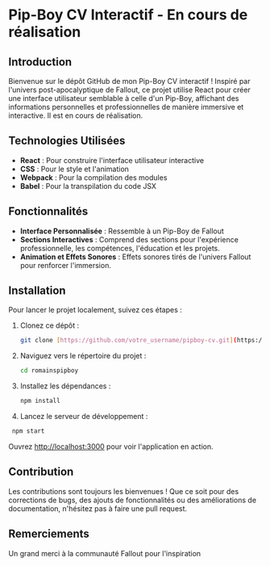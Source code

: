 # Pip-Boy CV Interactif - En cours de réalisation

## Introduction
Bienvenue sur le dépôt GitHub de mon Pip-Boy CV interactif ! Inspiré par l'univers post-apocalyptique de Fallout, ce projet utilise React pour créer une interface utilisateur semblable à celle d'un Pip-Boy, affichant des informations personnelles et professionnelles de manière immersive et interactive. Il est en cours de réalisation.

## Technologies Utilisées
- **React** : Pour construire l'interface utilisateur interactive
- **CSS** : Pour le style et l'animation
- **Webpack** : Pour la compilation des modules
- **Babel** : Pour la transpilation du code JSX

## Fonctionnalités
- **Interface Personnalisée** : Ressemble à un Pip-Boy de Fallout
- **Sections Interactives** : Comprend des sections pour l'expérience professionnelle, les compétences, l'éducation et les projets.
- **Animation et Effets Sonores** : Effets sonores tirés de l'univers Fallout pour renforcer l'immersion.

## Installation
Pour lancer le projet localement, suivez ces étapes :

1. Clonez ce dépôt :
   ```bash
   git clone [https://github.com/votre_username/pipboy-cv.git](https://github.com/RomainRG31/romainspipboy.git)

2. Naviguez vers le répertoire du projet :
   ```bash
   cd romainspipboy
   
3. Installez les dépendances :
   ```bash
   npm install

4.  Lancez le serveur de développement :
  ```bash
   npm start
  ```


Ouvrez [http://localhost:3000](http://localhost:3000) pour voir l'application en action.

## Contribution
Les contributions sont toujours les bienvenues ! Que ce soit pour des corrections de bugs, des ajouts de fonctionnalités ou des améliorations de documentation, n'hésitez pas à faire une pull request.

## Remerciements
Un grand merci à la communauté Fallout pour l'inspiration
